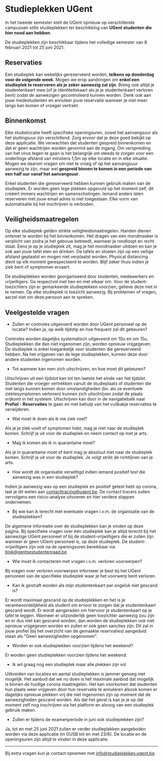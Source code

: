 # Studieplekken UGent 

In het tweede semester stelt de UGent opnieuw op verschillende campussen stille studieplekken ter beschikking van **UGent studenten die hier nood aan hebben**.

De studieplekken zijn beschikbaar tijdens het volledige semester van 8 februari 2021 tot 25 juni 2021.

## Reservaties 

Een studieplek kan wekelijks gereserveerd worden, **telkens op donderdag voor de volgende week**. Mogen we erop aandringen om **enkel een studieplek te reserveren als je zeker aanwezig zal zijn**. Breng ook altijd je studentenkaart mee (of je identiteitskaart als je je studentenkaart verloren bent) zodat de aanwezigen gecontroleerd kunnen worden. Denk ook aan jouw medestudenten en annuleer jouw reservatie wanneer je niet meer langs kan komen of vroeger vertrekt.

## Binnenkomst 

Elke studielocatie heeft specifieke openingsuren, zowel het aanvangsuur als het sluitingsuur zijn verschillend. Zorg ervoor dat je deze goed bekijkt op deze applicatie. We verwachten dat studenten gespreid binnenkomen en dat er geen wachtrijen worden gevormd aan de ingang. Om verspreiding van het virus tegen te gaan is het belangrijk om steeds te zorgen voor een onderlinge afstand van minstens 1,5m op elke locatie en in elke situatie. Mogen we daarom vragen om niet te vroeg of op het aanvangsuur aanwezig te zijn, maar wel **gespreid binnen te komen in een periode van een half uur vanaf het aanvangsuur**.

Enkel studenten die gereserveerd hebben kunnen gebruik maken van de studieplek. Er worden geen lege plekken opgevuld op het moment zelf, dit creëert immers wachtrijen en samenscholingen. Iemand anders laten reserveren met jouw email adres is niet toegestaan. Elke vorm van automatisatie bij het inschrijven is verboden.

## Veiligheidsmaatregelen 

Op elke studieplek gelden strikte veiligheidsmaatregelen. Handen dienen ontsmet te worden bij het binnenkomen. Het dragen van een mondmasker is verplicht van zodra je het gebouw betreedt, wanneer je rondloopt en recht staat. Eens je op je studieplek zit, mag je het mondmasker uitdoen en kan je ook aan jouw tafel eten en drinken. De tafels en stoelen zijn op een veilige afstand geplaatst en mogen niet verplaatst worden. Physical distancing dient op elk moment gerespecteerd te worden. Blijf zeker thuis indien je ziek bent of symptomen ervaart.

De studieplekken worden georganiseerd door studenten, medewerkers en vrijwilligers. Ga respectvol met hen en met elkaar om. Voor de student-toezichters zijn er gemarkeerde studieplekken voorzien, gelieve deze niet in te nemen. Op elke studieplek is toezicht aanwezig. Bij problemen of vragen, aarzel niet om deze persoon aan te spreken.

<div id="FAQ"></div>

## Veelgestelde vragen 

- Zullen er controles uitgevoerd worden door UGent personeel op de locatie? Indien ja, op welk tijdstip en hoe frequent zal dit gebeuren? 

Controles worden dagelijks systematisch uitgevoerd om 10u en om 15u. Studieplekken die dan niet ingenomen zijn, worden opnieuw vrijgegeven. De studieplek is enkel toegankelijk voor studenten die gereserveerd hebben. Na het vrijgeven van de lege studieplekken, kunnen deze door andere studenten ingenomen worden.

- Tot wanneer kan men zich uitschrijven, en hoe moet dit gebeuren?

Uitschrijven uit een tijdslot kan tot ten laatste het einde van het tijdslot. Studenten die vroeger vertrekken vanuit de studieplaats of studenten die niet langs kunnen komen door omstandigheden (bv. als ze eventuele ziektesymptomen vertonen) kunnen zich uitschrijven zodat de plaats vrijkomt in het systeem. Uitschrijven kan door in de navigatiebalk naar **Profiel - Reservaties** te gaan en met behulp van het vuilbakje reservaties te verwijderen. 

- Wat moet ik doen als ik me ziek voel?

Als je je ziek voelt of symptomen hebt, mag je niet naar de studieplek komen. Schrijf je uit voor de studieplek en neem contact op met je arts. 

- Mag ik komen als ik in quarantaine moet?

Als je in quarantaine moet of bent mag je absoluut niet naar de studieplek komen. Schrijf je uit voor de studieplek. Je volgt strikt de richtlijnen van je arts. 

- Hoe wordt de organisatie verwittigd indien iemand positief test die aanwezig was in een studieplek? 

Indien je aanwezig was op een studieplek en positief getest hebt op corona, laat je dit weten aan contacttracing@ugent.be. De contact tracers zullen vervolgens een risico-analyse uitvoeren en hier verdere stappen ondernemen. 

- Bij wie kan ik terecht met eventuele vragen i.v.m. de organisatie van de studieplekken? 

De algemene informatie over de studieplekken kan je vinden op deze pagina. Bij specifieke vragen over één studieplek kan je altijd terecht bij het aanwezige UGent personeel of bij de student-vrijwilligers die er zullen zijn wanneer er geen UGent-personeel is, op deze studieplek. De student-vrijwilligers zijn ook na de openingsuren bereikbaar via blok@gentsestudentenraad.be.

- Wie moet ik contacteren met vragen i.v.m. verloren voorwerpen?

Bij vragen over verloren voorwerpen informeer je best bij het UGent personeel van de specifieke studieplek waar je het voorwerp bent verloren. 

- Kan ik gestraft worden als mijn studentenkaart per ongeluk niet gescand is?

Er wordt maximaal gescand op de studieplekken en het is je verantwoordelijkheid als student om ervoor te zorgen dat je studentenkaart gescand wordt. Er wordt aangeraden om hiervoor je studentenkaart op je tafel te leggen. Wanneer er uitzonderlijk geen toezichter aanwezig zou zijn en er dus niet kan gescand worden, dan worden de studieplekken ook niet opnieuw vrijgegeven worden en zullen er ook geen sancties zijn. Dit zal in jouw profiel (bij het overzicht van de gemaakte reservaties) aangeduid staan als "Geen aanwezigheden opgenomen".

- Worden er ook studieplekken voorzien tijdens het weekend?

Er worden geen studieplekken voorzien tijdens het weekend.

- Ik wil graag nog een studieplek maar alle plekken zijn vol

Uitbreiden van locaties en aantal studieplekken is jammer genoeg niet mogelijk. Het aanbod dat we nu doen is het maximale aanbod dat mogelijk is binnen de huidige corona maatregelen. Het kan voorkomen dat studenten hun plaats weer vrijgeven door hun reservatie te annuleren alsook komen er dagelijks opnieuw plekken vrij die niet ingenomen zijn op moment dat de aanwezigheden gescand worden. Als dat het geval is kan je je op dat moment zelf nog inschrijven via het platform en alsnog van een studieplek gebruik maken.

- Zullen er tijdens de examenperiode in juni ook studieplekken zijn?

Ja, tot en met 25 juni 2021 zullen er verder studieplekken aangeboden worden via deze applicatie (in GUSB tot en met 23/6). De locatie en de openingsuren zijn altijd te vinden in deze applicatie.  

---

Bij extra vragen kun je contact opnemen met info@studieplekken.ugent.be. 
